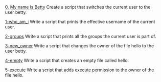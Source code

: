 [0. My name is Betty](./0-iam_betty)  Create a script that switches the current user to the user betty.

[1-who_am_i](./1-who_am_i) Write a script that prints the effective username of the current user.

[2-groups](./2-groups) Write a script that prints all the groups the current user is part of.

[3-new_owner](./3-new_owner) Write a script that changes the owner of the file hello to the user betty.

[4-empty](./4-empty) Write a script that creates an empty file called hello.

[5-execute](./5-execute) Write a script that adds execute permission to the owner of the file hello.

